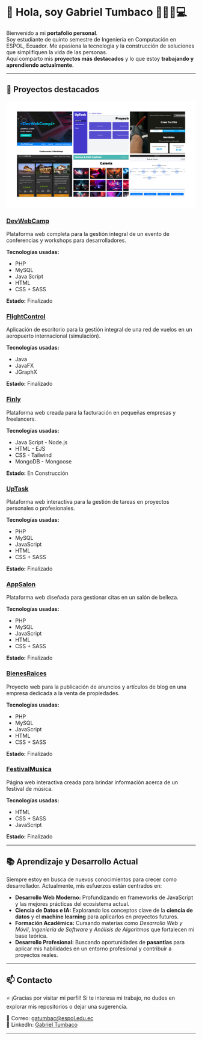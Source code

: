 # 👋 Hola, soy Gabriel Tumbaco 🚀👨‍💻💻

Bienvenido a mi **portafolio personal**.  
Soy estudiante de quinto semestre de Ingeniería en Computación en ESPOL, Ecuador. 
Me apasiona la tecnología y la construcción de soluciones que simplifiquen la vida de las personas.  
Aquí comparto mis **proyectos más destacados** y lo que estoy **trabajando y aprendiendo actualmente**.

---

## 📂 Proyectos destacados

![Imagen](/asset.png)  

### [DevWebCamp](https://github.com/Gatumbac/DevWebCamp)
Plataforma web completa para la gestión integral de un evento de conferencias y workshops para desarrolladores.

**Tecnologías usadas:**   
- PHP
- MySQL
- Java Script
- HTML
- CSS + SASS
  
**Estado:** Finalizado  

### [FlightControl](https://github.com/Gatumbac/FlightControl)
Aplicación de escritorio para la gestión integral de una red de vuelos en un aeropuerto internacional (simulación).

**Tecnologías usadas:**   
- Java
- JavaFX
- JGraphX
  
**Estado:** Finalizado  

### [Finly](https://github.com/Gatumbac/finly)
Plataforma web creada para la facturación en pequeñas empresas y freelancers.

**Tecnologías usadas:**   
- Java Script - Node.js
- HTML - EJS
- CSS - Tailwind
- MongoDB - Mongoose
  
**Estado:** En Construcción

### [UpTask](https://github.com/Gatumbac/UpTask)
Plataforma web interactiva para la gestión de tareas en proyectos personales o profesionales.

**Tecnologías usadas:**   
- PHP
- MySQL
- JavaScript
- HTML
- CSS + SASS
  
**Estado:** Finalizado  

### [AppSalon](https://github.com/Gatumbac/AppSalon)
Plataforma web diseñada para gestionar citas en un salón de belleza. 

**Tecnologías usadas:**   
- PHP
- MySQL
- JavaScript
- HTML
- CSS + SASS
  
**Estado:** Finalizado  

### [BienesRaices](https://github.com/Gatumbac/BienesRaicesMVC)
Proyecto web para la publicación de anuncios y artículos de blog en una empresa dedicada a la venta de propiedades.

**Tecnologías usadas:**   
- PHP
- MySQL
- JavaScript
- HTML
- CSS + SASS
  
**Estado:** Finalizado  

### [FestivalMusica](https://github.com/Gatumbac/FestivalMusica)
Página web interactiva creada para brindar información acerca de un festival de música.

**Tecnologías usadas:**   
- HTML
- CSS + SASS
- JavaScript
  
**Estado:** Finalizado  

---

## 📚 Aprendizaje y Desarrollo Actual

Siempre estoy en busca de nuevos conocimientos para crecer como desarrollador. Actualmente, mis esfuerzos están centrados en:

* **Desarrollo Web Moderno:** Profundizando en frameworks de JavaScript y las mejores prácticas del ecosistema actual.
* **Ciencia de Datos e IA:** Explorando los conceptos clave de la **ciencia de datos** y el **machine learning** para aplicarlos en proyectos futuros.
* **Formación Académica:** Cursando materias como *Desarrollo Web y Móvil*, *Ingeniería de Software* y *Análisis de Algoritmos* que fortalecen mi base teórica.
* **Desarrollo Profesional:** Buscando oportunidades de **pasantías** para aplicar mis habilidades en un entorno profesional y contribuir a proyectos reales.

---

## 📫 Contacto

⭐️ ¡Gracias por visitar mi perfil! Si te interesa mi trabajo, no dudes en explorar mis repositorios o dejar una sugerencia.

📧 Correo: gatumbac@espol.edu.ec  
🔗 LinkedIn: [Gabriel Tumbaco](https://www.linkedin.com/in/gabriel-tumbaco-santana/)  

---


